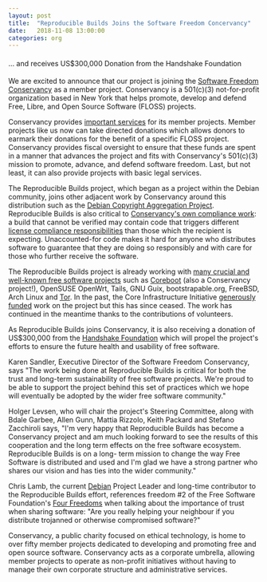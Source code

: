 ```yaml
---
layout: post
title:  "Reproducible Builds Joins the Software Freedom Concervancy"
date:   2018-11-08 13:00:00
categories: org
---
```


<h4 style="font-weight: normal;">&hellip; and receives US$300,000 Donation from the Handshake Foundation</h4>

We are excited to announce that our project is joining the [Software Freedom
Conservancy](https://sfconservancy.org/about/) as a member project.
Conservancy is a 501(c)(3) not-for-profit organization based in New York that
helps promote, develop and defend Free, Libre, and Open Source Software (FLOSS)
projects.

Conservancy provides [important services](https://sfconservancy.org/projects/services/)
for its member projects. Member projects like us now can take directed donations
which allows donors to earmark their donations for the benefit of a specific
FLOSS project. Conservancy provides fiscal oversight to ensure that these funds
are spent in a manner that advances the project and fits with Conservancy's
501(c)(3) mission to promote, advance, and defend software freedom. Last, but not
least, it can also provide projects with basic legal services.

The Reproducible Builds project, which began as a project within the Debian
community, joins other adjacent work by Conservancy around this distribution
such as the [Debian Copyright Aggregation Project](https://sfconservancy.org/news/2015/aug/17/debian/).
Reproducible Builds is also critical to [Conservancy's own compliance work](https://sfconservancy.org/copyleftcompliance/):
a build that cannot be verified may contain code that triggers different
[license compliance responsibilities](https://reproducible-builds.org/events/berlin2016/gpl-compliance/)
than those which the recipient is expecting. Unaccounted-for code makes it hard
for anyone who distributes software to guarantee that they are doing so
responsibly and with care for those who further receive the software.

The Reproducible Builds project is already working with [many
crucial and well-known free software projects](https://reproducible-builds.org/who/)
such as [Coreboot](https://www.coreboot.org/) (also a Conservancy project!),
OpenSUSE OpenWrt, Tails, GNU Guix, bootstrapable.org, FreeBSD, Arch Linux and
[Tor](https://www.torproject.org). In the past, the Core Infrastructure
Initiative [generously funded](https://www.coreinfrastructure.org/announcements/the-linux-foundations-core-infrastructure-initiative-renews-funding-for-reproducible-builds-project/)
work on the project but this has since ceased. The work has continued in the
meantime thanks to the contributions of volunteers.

As Reproducible Builds joins Conservancy, it is also receiving a donation of
US$300,000 from the [Handshake Foundation](https://handshake.org/) which will
propel the project's efforts to ensure the future health and usability of free
software.

Karen Sandler, Executive Director of the Software Freedom Conservancy, says
"The work being done at Reproducible Builds is critical for both the trust and
long-term sustainability of free software projects. We're proud to be able to
support the project behind this set of practices which we hope will eventually
be adopted by the wider free software community."

Holger Levsen, who will chair the project's Steering Committee, along with
Bdale Garbee, Allen Gunn, Mattia Rizzolo, Keith Packard and Stefano Zacchiroli
says, "I'm very happy that Reproducible Builds has become a Conservancy project
and am much looking forward to see the results of this cooperation and the long
term effects on the free software ecosystem. Reproducible Builds is on a long-
term mission to change the way Free Software is distributed and used and I'm
glad we have a strong partner who shares our vision and has ties into the wider
community."

Chris Lamb, the current [Debian](https://debian.org/) Project Leader and long-time contributor to the
Reproducible Builds effort, references freedom #2 of the Free Software
Foundation's [Four Freedoms](https://www.gnu.org/philosophy/free-sw.en.html)
when talking about the importance of trust when sharing software: "Are you
really helping your neighbour if you distribute trojanned or otherwise
compromised software?"

Conservancy, a public charity focused on ethical technology, is home to over
fifty member projects dedicated to developing and promoting free and open
source software. Conservancy acts as a corporate umbrella, allowing member
projects to operate as non-profit initiatives without having to manage their
own corporate structure and administrative services.
